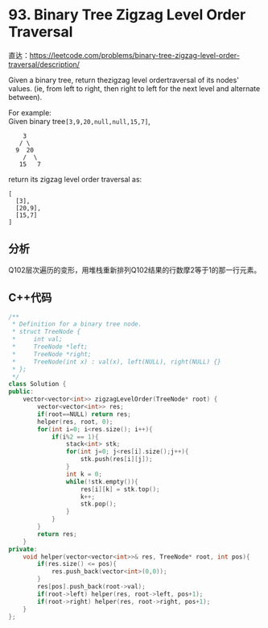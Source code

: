 # 93. Binary Tree Zigzag Level Order Traversal

直达：https://leetcode.com/problems/binary-tree-zigzag-level-order-traversal/description/

Given a binary tree, return thezigzag level ordertraversal of its nodes' values. \(ie, from left to right, then right to left for the next level and alternate between\).

For example:  
Given binary tree`[3,9,20,null,null,15,7]`,

```
    3
   / \
  9  20
    /  \
   15   7
```

return its zigzag level order traversal as:

```
[
  [3],
  [20,9],
  [15,7]
]
```

## 分析

Q102层次遍历的变形，用堆栈重新排列Q102结果的行数摩2等于1的那一行元素。

## C++代码

```cpp
/**
 * Definition for a binary tree node.
 * struct TreeNode {
 *     int val;
 *     TreeNode *left;
 *     TreeNode *right;
 *     TreeNode(int x) : val(x), left(NULL), right(NULL) {}
 * };
 */
class Solution {
public:
    vector<vector<int>> zigzagLevelOrder(TreeNode* root) {
        vector<vector<int>> res;
        if(root==NULL) return res;
        helper(res, root, 0);
        for(int i=0; i<res.size(); i++){
            if(i%2 == 1){
                stack<int> stk;
                for(int j=0; j<res[i].size();j++){
                    stk.push(res[i][j]);
                }
                int k = 0;
                while(!stk.empty()){
                    res[i][k] = stk.top();
                    k++;
                    stk.pop();
                }
            }
        }
        return res;
    }
private:
    void helper(vector<vector<int>>& res, TreeNode* root, int pos){
        if(res.size() <= pos){
            res.push_back(vector<int>(0,0));
        }
        res[pos].push_back(root->val);
        if(root->left) helper(res, root->left, pos+1);
        if(root->right) helper(res, root->right, pos+1);
    }
};
```



